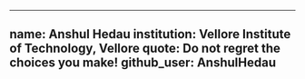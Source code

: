 ---
 name: Anshul Hedau 
 institution: Vellore Institute of Technology, Vellore
 quote: Do not regret the choices you make!
 github_user: AnshulHedau
 ---
